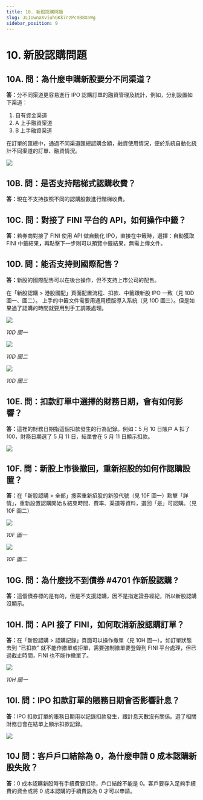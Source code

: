 ```yaml
---
title: 10. 新股認購問題
slug: JLIUwnaXviuhGKk7rzPcXB8XnWg
sidebar_position: 9
---
```



# 10. 新股認購問題

## 10A. 問：為什麼申購新股要分不同渠道？

<b>答：</b>分不同渠道更容易進行 IPO 認購訂單的融資管理及統計，例如，分別設置如下渠道：
1. 自有資金渠道
2. A 上手融資渠道
3. B 上手融資渠道

在訂單的匯總中，通過不同渠道匯總認購金額，融資使用情況，便於系統自動化統計不同渠道的訂單、融資情況。

<img src="/assets/QG00bYmqeoEL90x66C5cx0c3nWb.png" src-width="3612" src-height="592" align="center"/>

## 10B. 問：是否支持階梯式認購收費？

<b>答：</b>現在不支持按照不同的認購股數進行階梯收費。

## 10C. 問：對接了 FINI 平台的 API，如何操作中籤？

<b>答：</b>若券商對接了 FINI 使用 API 做自動化 IPO，直接在中籤時，選擇：自動獲取 FINI 中籤結果<b>，</b>再點擊下一步則可以預覽中籤結果，無需上傳文件。

## 10D. 問：能否支持到國際配售？

<b>答：</b>新股的國際配售可以在後台操作，但不支持上市公司的配售。

在「新股認購 &gt; 港股國配」頁面配置流程、扣款、中籤跟新股 IPO 一致（見 10D 圖一、圖二）。
上手的中籤文件需要用通用模版導入系統（見 10D 圖三）。但是如果過了認購的時間就要用到手工調賬處理。

<img src="/assets/N0uYbOezFo61ZVx78UPc2wzin2b.png" src-width="2506" src-height="854" align="center"/>

<em>10D 圖一</em>

<img src="/assets/VLP2bUK8ooUSJvxC5VZcGGvpnwg.png" src-width="2498" src-height="928" align="center"/>

<em>10D 圖二</em>

<img src="/assets/Afl9b7VsnobzEjxIPt7cDGwMnib.png" src-width="2508" src-height="1428" align="center"/>

<em>10D 圖三</em>

## 10E. 問：扣款訂單中選擇的財務日期，會有如何影響？

<b>答：</b>這裡的財務日期指這個扣款發生的行為記錄。例如：5 月 10 日賬户 A 扣了 100，財務日期選了 5 月 11 日，結單會在 5 月 11 日顯示扣款。

<img src="/assets/P1V7bp5AlopBimxOnakcsM8zn3e.png" src-width="2680" src-height="902" align="center"/>

## 10F. 問：新股上市後撤回，重新招股的如何作認購設置？

<b>答：</b>在「新股認購 &gt; 全部」搜索重新招股的新股代號（見 10F 圖一）點擊「詳情」，重新設置認購開始＆結束時間、費率、渠道等資料，選回「是」可認購。（見 10F 圖二）

<img src="/assets/J8NWb5c5GoULAdxs9WFcim2HnPc.png" src-width="2554" src-height="662" align="center"/>

<em>10F 圖一</em>

<img src="/assets/V8klbbqj7oMVKQxtutac62Uqnqb.png" src-width="2528" src-height="1552" align="center"/>

<em>10F 圖二</em>

## 10G. 問：為什麼找不到債券 #4701 作新股認購 ?

<b>答：</b>這個債券標的是有的，但是不支援認購，因不是指定證券經紀，所以新股認購沒顯示。

## 10H. 問：API 接了 FINI，如何取消新股認購訂單？

<b>答：</b>在「新股認購 &gt; 認購記錄」頁面可以操作撤單（見 10H 圖一）。如訂單狀態去到 "已扣款" 就不能作撤單或拒單，需要強制撤單要登錄到 FINI 平台處理，但已過截止時間，FINI 也不能作撤單了。

<img src="/assets/B0DsbzhdooDmtrx8IkgcliJcnJg.png" src-width="2716" src-height="902" align="center"/>

<em>10H 圖一</em>

## 10I. 問：IPO 扣款訂單的賬務日期會否影響計息？

<b>答：</b>IPO 扣款訂單的賬務日期用以記錄扣款發生，跟計息天數沒有關係。選了相關財務日會在結單上顯示扣款記錄。

<img src="/assets/JuPUbtOT3o8hUxxsiJRch6aGngc.png" src-width="2680" src-height="902" align="center"/>

## 10J 問：客戶戶口結餘為 0，為什麼申請 0 成本認購新股失敗？

<b>答：</b>0 成本認購新股時有手續費要扣除，戶口結餘不能是 0。客戶要存入足夠手續費的資金或將 0 成本認購的手續費設為 0 才可以申請。

